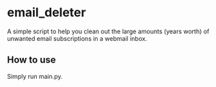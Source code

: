 # email_deleter
A simple script to help you clean out the large amounts (years worth) of unwanted email subscriptions in a webmail inbox.
## How to use
Simply run main.py.
